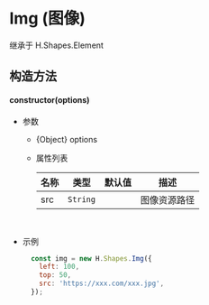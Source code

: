 # Img (图像)
继承于 H.Shapes.Element

## 构造方法

#### **constructor(options)**
- 参数
    - {Object} options
    - 属性列表
        
        | 名称         | 类型         | 默认值       | 描述        |
        |-------------|-------------|-------------|-------------|
        | src | `String` |  | 图像资源路径 |
        
<br>

- 示例

    ```js
      const img = new H.Shapes.Img({
        left: 100,
        top: 50,
        src: 'https://xxx.com/xxx.jpg',
      });
    ```